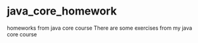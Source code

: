 # java_core_homework
homeworks from java core course
There are some exercises from my java core course

